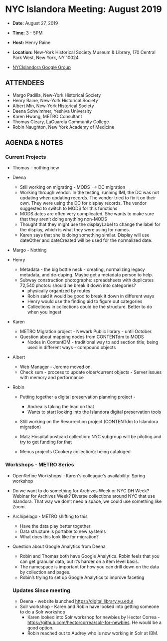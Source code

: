 # NYC Islandora Meeting: August 2019
* **Date:**  August 27, 2019
* **Time:** 3 - 5PM
* **Host:** Henry Raine
* **Location:** New-York Historical Society Museum & Library, 170 Central Park West, New York, NY 10024

* [NYCIslandora Google Group](https://groups.google.com/forum/#!forum/nycislandora)


## ATTENDEES
* Margo Padilla, New-York Historical Society
* Henry Raine, New-York Historical Society
* Albert Min, New-York Historical Society
* Deena Schwimmer, Yeshiva University
* Karen Hwang, METRO Consultant
* Thomas Cleary, LaGuardia Community College
* Robin Naughton, New York Academy of Medicine

## AGENDA & NOTES
### Current Projects
* Thomas - nothing new
* Deena
  * Still working on migrating - MODS --> DC migration
  * Working through vendor: In the testing, running IMI, the DC was not updating when updating records. The vendor tried to fix it on their own. They were using the DC for display records. The vendor suggested to switch to MODS for this functions
  * MODS dates are often very complicated. She wants to make sure that they aren’t doing anything non-MODS
  * Thought that they might use the displayLabel to change the label for the display, which is what they were using for names.
  * Karen says that she is doing something similar. Display will use dateOther and dateCreated will be used for the normalized date.

* Margo - Nothing

* Henry
  * Metadata - the big bottle neck - creating, normalizing legacy metadata, and de-duping.  Maybe get a metadata person to help.
  * Subway construction photographs: spreadsheets with duplicates  72,540 photos: should he break it down into categories?
    * physically organized by routes
    * Robin said it would be good to break it down in different ways
    * Henry would use the finding aid to figure out categories
    * Collections in collections could be the structure. Better to do when you ingest

* Karen
  * METRO Migration project - Newark Public library - until October.
  * Question about mapping nodes from CONTENTdm to MODS
	* Nodes in ContentDM - traditional way to add section title; being used in different ways - compound objects

* Albert
	* Web Manager - Jerome moved on.  
	* Check sum - process to update older/current objects - Server issues with memory and performance

* Robin
  * Putting together a digital preservation planning project -
    * Andrea is taking the lead on that
    * Wants to start looking into the Islandora digital preservation tools

  * Still working on the Resurrection project (CONTENTdm to Islandora migration)
  * Matz Hospital postcard collection: NYC subgroup will be piloting and try to get funding for that
  * Menus projects (Cookery collection): being cataloged

### Workshops - METRO Series
* OpenRefine Workshops - Karen's colleague's availability: Spring workshop
* Do we want to do something for Archives Week or NYC DH Week? Webinar for Archives Week? Diverse collections around NYC that use Islandora. That way we don’t need a space, we could use something like Zoom.

* Archipelago - METRO shifting to this
  * Have the data play better together
  * Data structure is portable to new systems
  * What does this look like for migration?

* Question about Google Analytics from Deena
  * Robin and Thomas both have Google
  Analytics. Robin feels that you can get granular data, but it’s harder on a item level basis.
  * The namespace is important for how you can drill down on the data by collection and pages.
  * Robin’s trying to set up Google Analytics to improve faceting

  ### Updates Since meeting
  * Deena - website launched https://digital.library.yu.edu/
  * Solr workshop - Karen and Robin have looked into getting someone to do a Solr workshop
    * Karen looked into Solr workshop for newbies by Hector Correa - https://github.com/hectorcorrea/solr-for-newbies.  He would be a good option.
    * Robin reached out to Audrey who is now working in Solr at IBM.
